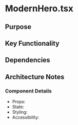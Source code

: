 # ModernHero.tsx

## Purpose

## Key Functionality

## Dependencies

## Architecture Notes

### Component Details
- Props: 
- State: 
- Styling: 
- Accessibility: 

